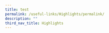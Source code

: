 ```yaml
---
title: test
permalink: /useful-links/Highlights/permalink/
description: ""
third_nav_title: Highlights
---
```


